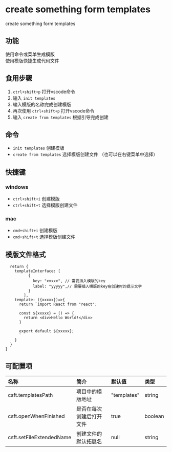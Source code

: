 # create something form templates

create something form templates
## 功能
使用命令或菜单生成模版 
<br>
使用模版快捷生成代码文件

## 食用步骤
1. `ctrl+shift+p` 打开vscode命令
2. 输入 `init templates`
3. 输入模版的名称完成创建模版
4. 再次使用 `ctrl+shift+p` 打开vscode命令
5. 输入 `create from templates` 根据引导完成创建

## 命令
* `init templates` 创建模版
* `create from templates` 选择模版创建文件
（也可以在右键菜单中选择）

## 快捷键
### windows

* `ctrl+shift+i` 创建模版
* `ctrl+shift+t` 选择模版创建文件

### mac

* `cmd+shift+i` 创建模版
* `cmd+shift+t` 选择模版创建文件


## 模版文件格式
```{
  return {
    templateInterface: [
          {
            key: "xxxxx", // 需要插入模版的key
            label: "yyyyy",// 需要插入模版的key在创建时的提示文字
          }
        ],
    template: ({xxxxx})=>{
      return `import React from "react";

      const ${xxxxx} = () => {
        return <div>Hello World!</div>
      }
      
      export default ${xxxxx};
      `
    }
  }
}
```

## 可配置项

名称|简介|默认值|类型
|:---|:---|:---|:---
csft.templatesPath|项目中的模版地址|"templates"|string
csft.openWhenFinished|是否在每次创建后打开文件|true|boolean
csft.setFileExtendedName|创建文件的默认拓展名|null|string